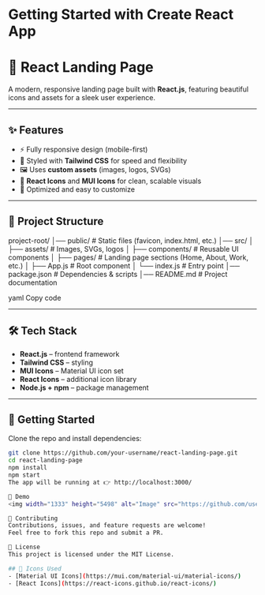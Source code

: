 # Getting Started with Create React App

# 🚀 React Landing Page  

A modern, responsive landing page built with **React.js**, featuring beautiful icons and assets for a sleek user experience.  

---

## ✨ Features
- ⚡ Fully responsive design (mobile-first)  
- 🎨 Styled with **Tailwind CSS** for speed and flexibility  
- 🖼️ Uses **custom assets** (images, logos, SVGs)  
- 🧩 **React Icons** and **MUI Icons** for clean, scalable visuals  
- 🚀 Optimized and easy to customize  

---

## 📂 Project Structure
project-root/
│── public/ # Static files (favicon, index.html, etc.)
│── src/
│ ├── assets/ # Images, SVGs, logos
│ ├── components/ # Reusable UI components
│ ├── pages/ # Landing page sections (Home, About, Work, etc.)
│ ├── App.js # Root component
│ └── index.js # Entry point
│── package.json # Dependencies & scripts
│── README.md # Project documentation

yaml
Copy code

---

## 🛠️ Tech Stack
- **React.js** – frontend framework  
- **Tailwind CSS** – styling  
- **MUI Icons** – Material UI icon set  
- **React Icons** – additional icon library  
- **Node.js + npm** – package management  

---

## 🚀 Getting Started

Clone the repo and install dependencies:

```bash
git clone https://github.com/your-username/react-landing-page.git
cd react-landing-page
npm install
npm start
The app will be running at 👉 http://localhost:3000/

📸 Demo
<img width="1333" height="5498" alt="Image" src="https://github.com/user-attachments/assets/83aa7f0a-8f69-4f8e-a2d1-08160fc1c4b7" />

🤝 Contributing
Contributions, issues, and feature requests are welcome!
Feel free to fork this repo and submit a PR.

📄 License
This project is licensed under the MIT License.

## 🎨 Icons Used
- [Material UI Icons](https://mui.com/material-ui/material-icons/)  
- [React Icons](https://react-icons.github.io/react-icons/)  
